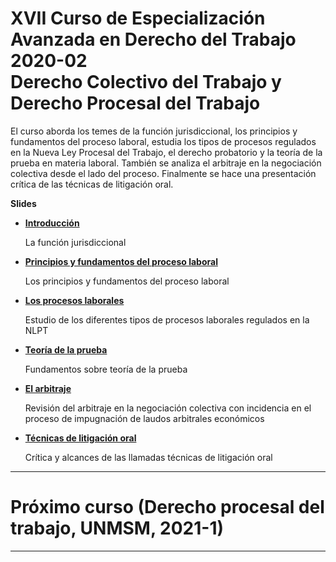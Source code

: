 # XVII Curso de Especialización Avanzada en Derecho del Trabajo 2020-02</br>Derecho Colectivo del Trabajo y Derecho Procesal del Trabajo

El curso aborda los temes de la función jurisdiccional, los principios y fundamentos del proceso laboral, estudia los tipos de procesos regulados en la Nueva Ley Procesal del Trabajo, el derecho probatorio y la teoría de la prueba en materia laboral. También se analiza el arbitraje en la negociación colectiva desde el lado del proceso. Finalmente se hace una presentación crítica de las técnicas de litigación oral.

**Slides**

 * [**Introducción**](https://paulparedes.github.io/slides/17cea-dt-1.html)
 
   La función jurisdiccional
   
 * [**Principios y fundamentos del proceso laboral**](https://paulparedes.github.io/slides/17cea-dt-2.html)
 
   Los principios y fundamentos del proceso laboral
   
 * [**Los procesos laborales**](https://paulparedes.github.io/slides/17cea-dt-3.html)
 
   Estudio de los diferentes tipos de procesos laborales regulados en la NLPT
   
 * [**Teoría de la prueba**](https://paulparedes.github.io/slides/17cea-dt-4.html)
 
   Fundamentos sobre teoría de la prueba
   
 * [**El arbitraje**](https://paulparedes.github.io/slides/17cea-dt-5.html)
 
   Revisión del arbitraje en la negociación colectiva con incidencia en el proceso de impugnación de laudos arbitrales económicos
   
 * [**Técnicas de litigación oral**](https://paulparedes.github.io/slides/17cea-dt-6.html)
 
   Crítica y alcances de las llamadas técnicas de litigación oral
   

* * *

# Próximo curso (Derecho procesal del trabajo, UNMSM, 2021-1)


* * *
